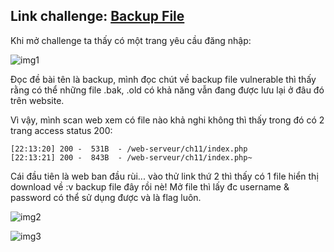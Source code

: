 ## Link challenge: [Backup File](https://www.root-me.org/en/Challenges/Web-Server/Backup-file)

Khi mở challenge ta thấy có một trang yêu cầu đăng nhập:

![img1](https://i.imgur.com/kehNwmC.png)

Đọc đề bài tên là backup, mình đọc chút về backup file vulnerable thì thấy rằng có thể những file .bak, .old có khả năng vẫn đang được lưu lại ở đâu đó trên website.

Vì vậy, mình scan web xem có file nào khả nghi không thì thấy trong đó có 2 trang access status 200:
```
[22:13:20] 200 -  531B  - /web-serveur/ch11/index.php                       
[22:13:21] 200 -  843B  - /web-serveur/ch11/index.php~   
```

Cái đầu tiên là web ban đầu rùi... vào thử link thứ 2 thì thấy có 1 file hiển thị download về :v backup file đây rồi nè! Mở file thì lấy đc username & password có thể sử dụng được và là flag luôn.

![img2](https://i.imgur.com/yVndxOH.png)

![img3](https://i.imgur.com/SkHupKS.png)

